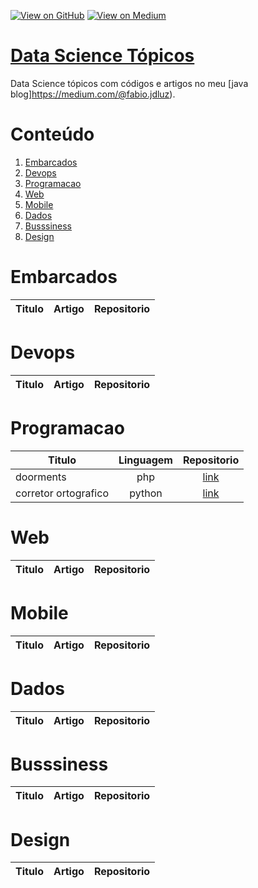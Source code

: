 [![View on GitHub](https://img.shields.io/badge/GitHub-View_on_GitHub-blue?logo=GitHub)](https://github.com/binhojulix/machine-learning)  [![View on Medium](https://img.shields.io/badge/Medium-View%20on%20Medium-red?logo=medium)](https://medium.com/@fabio.jdluz) 
# [Data Science Tópicos](https://github.com/binhojulix/machine-learning)
Data Science tópicos com códigos e artigos no meu [java blog]https://medium.com/@fabio.jdluz). 



# Conteúdo

1.  [Embarcados](#embarcados)
2.  [Devops](#devops)
3.  [Programacao](#programacao)
4.  [Web](#web)
5.  [Mobile](#mobile)
6.  [Dados](#dados)
7.  [Busssiness](#bussiness)
8.  [Design](#design)


# Embarcados
| Titulo        | Artigo           | Repositorio  |
| ------------- |:-------------:| :-----:|


# Devops
| Titulo        | Artigo           | Repositorio  |
| ------------- |:-------------:| :-----:|


# Programacao
| Titulo        | Linguagem           | Repositorio  |
| ------------- |:-------------:| :-----:|
| doorments | php | [link](https://github.com/binhojulix/portfolio/tree/master/programacao/php/doorments) |
| corretor ortografico| python | [link](https://github.com/binhojulix/portfolio/tree/master/programacao/python/corretor-ortografico) |

# Web
| Titulo        | Artigo           | Repositorio  |
| ------------- |:-------------:| :-----:|

# Mobile
| Titulo        | Artigo           | Repositorio  |
| ------------- |:-------------:| :-----:|

# Dados
| Titulo        | Artigo           | Repositorio  |
| ------------- |:-------------:| :-----:|


# Busssiness
| Titulo        | Artigo           | Repositorio  |
| ------------- |:-------------:| :-----:|

# Design
| Titulo        | Artigo           | Repositorio  |
| ------------- |:-------------:| :-----:|